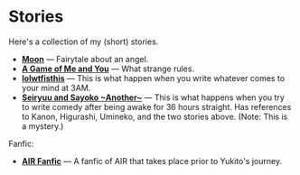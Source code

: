 ﻿# Stories

Here's a collection of my (short) stories.

- [**Moon**](Moon.md) ― Fairytale about an angel.
- [**A Game of Me and You**](A%20Game%20of%20Me%20and%20You.md) ― What strange rules.
- [**lolwtfisthis**](lolwtfisthis.md) ― This is what happen when you write
  whatever comes to your mind at 3AM.
- [**Seiryuu and Sayoko \~Another\~**](Seiryuu%20and%20Sayoko%20~Another~.md) ― This is
  what happens when you try to write comedy after being awake for 36 hours
  straight. Has references to Kanon, Higurashi, Umineko, and the two stories
  above. (Note: This is a mystery.)

Fanfic:

- [**AIR Fanfic**](AIR%20Fanfic.md) ― A fanfic of AIR that takes place prior to
  Yukito's journey.
